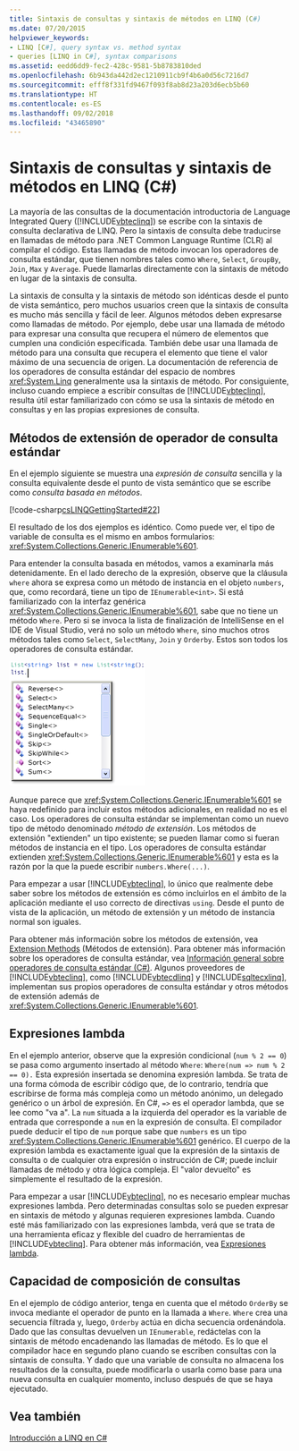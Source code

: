 ```yaml
---
title: Sintaxis de consultas y sintaxis de métodos en LINQ (C#)
ms.date: 07/20/2015
helpviewer_keywords:
- LINQ [C#], query syntax vs. method syntax
- queries [LINQ in C#], syntax comparisons
ms.assetid: eedd6dd9-fec2-428c-9581-5b8783810ded
ms.openlocfilehash: 6b943da442d2ec1210911cb9f4b6a0d56c7216d7
ms.sourcegitcommit: efff8f331fd9467f093f8ab8d23a203d6ecb5b60
ms.translationtype: HT
ms.contentlocale: es-ES
ms.lasthandoff: 09/02/2018
ms.locfileid: "43465890"
---
```

# <a name="query-syntax-and-method-syntax-in-linq-c"></a>Sintaxis de consultas y sintaxis de métodos en LINQ (C#)
La mayoría de las consultas de la documentación introductoria de Language Integrated Query ([!INCLUDE[vbteclinq](~/includes/vbteclinq-md.md)]) se escribe con la sintaxis de consulta declarativa de LINQ. Pero la sintaxis de consulta debe traducirse en llamadas de método para .NET Common Language Runtime (CLR) al compilar el código. Estas llamadas de método invocan los operadores de consulta estándar, que tienen nombres tales como `Where`, `Select`, `GroupBy`, `Join`, `Max` y `Average`. Puede llamarlas directamente con la sintaxis de método en lugar de la sintaxis de consulta.  
  
 La sintaxis de consulta y la sintaxis de método son idénticas desde el punto de vista semántico, pero muchos usuarios creen que la sintaxis de consulta es mucho más sencilla y fácil de leer. Algunos métodos deben expresarse como llamadas de método. Por ejemplo, debe usar una llamada de método para expresar una consulta que recupera el número de elementos que cumplen una condición especificada. También debe usar una llamada de método para una consulta que recupera el elemento que tiene el valor máximo de una secuencia de origen. La documentación de referencia de los operadores de consulta estándar del espacio de nombres <xref:System.Linq> generalmente usa la sintaxis de método. Por consiguiente, incluso cuando empiece a escribir consultas de [!INCLUDE[vbteclinq](~/includes/vbteclinq-md.md)], resulta útil estar familiarizado con cómo se usa la sintaxis de método en consultas y en las propias expresiones de consulta.  
  
## <a name="standard-query-operator-extension-methods"></a>Métodos de extensión de operador de consulta estándar  
 En el ejemplo siguiente se muestra una *expresión de consulta* sencilla y la consulta equivalente desde el punto de vista semántico que se escribe como *consulta basada en métodos*.  
  
 [!code-csharp[csLINQGettingStarted#22](../../../../csharp/programming-guide/concepts/linq/codesnippet/CSharp/query-syntax-and-method-syntax-in-linq_1.cs)]  
  
 El resultado de los dos ejemplos es idéntico. Como puede ver, el tipo de variable de consulta es el mismo en ambos formularios: <xref:System.Collections.Generic.IEnumerable%601>.  
  
 Para entender la consulta basada en métodos, vamos a examinarla más detenidamente. En el lado derecho de la expresión, observe que la cláusula `where` ahora se expresa como un método de instancia en el objeto `numbers`, que, como recordará, tiene un tipo de `IEnumerable<int>`. Si está familiarizado con la interfaz genérica <xref:System.Collections.Generic.IEnumerable%601>, sabe que no tiene un método `Where`. Pero si se invoca la lista de finalización de IntelliSense en el IDE de Visual Studio, verá no solo un método `Where`, sino muchos otros métodos tales como `Select`, `SelectMany`, `Join` y `Orderby`. Estos son todos los operadores de consulta estándar.  
  
 ![Operadores de consulta estándar en Intellisense](../../../../csharp/programming-guide/concepts/linq/media/standardqueryops.png "StandardQueryOps")  
  
 Aunque parece que <xref:System.Collections.Generic.IEnumerable%601> se haya redefinido para incluir estos métodos adicionales, en realidad no es el caso. Los operadores de consulta estándar se implementan como un nuevo tipo de método denominado *método de extensión*. Los métodos de extensión "extienden" un tipo existente; se pueden llamar como si fueran métodos de instancia en el tipo. Los operadores de consulta estándar extienden <xref:System.Collections.Generic.IEnumerable%601> y esta es la razón por la que la puede escribir `numbers.Where(...)`.  
  
 Para empezar a usar [!INCLUDE[vbteclinq](~/includes/vbteclinq-md.md)], lo único que realmente debe saber sobre los métodos de extensión es cómo incluirlos en el ámbito de la aplicación mediante el uso correcto de directivas `using`. Desde el punto de vista de la aplicación, un método de extensión y un método de instancia normal son iguales.  
  
 Para obtener más información sobre los métodos de extensión, vea [Extension Methods](../../../../csharp/programming-guide/classes-and-structs/extension-methods.md) (Métodos de extensión). Para obtener más información sobre los operadores de consulta estándar, vea [Información general sobre operadores de consulta estándar (C#)](../../../../csharp/programming-guide/concepts/linq/standard-query-operators-overview.md). Algunos proveedores de [!INCLUDE[vbteclinq](~/includes/vbteclinq-md.md)], como [!INCLUDE[vbtecdlinq](~/includes/vbtecdlinq-md.md)] y [!INCLUDE[sqltecxlinq](~/includes/sqltecxlinq-md.md)], implementan sus propios operadores de consulta estándar y otros métodos de extensión además de <xref:System.Collections.Generic.IEnumerable%601>.  
  
## <a name="lambda-expressions"></a>Expresiones lambda  
 En el ejemplo anterior, observe que la expresión condicional (`num % 2 == 0`) se pasa como argumento insertado al método `Where`: `Where(num => num % 2 == 0).` Esta expresión insertada se denomina expresión lambda. Se trata de una forma cómoda de escribir código que, de lo contrario, tendría que escribirse de forma más compleja como un método anónimo, un delegado genérico o un árbol de expresión. En C#, `=>` es el operador lambda, que se lee como "va a". La `num` situada a la izquierda del operador es la variable de entrada que corresponde a `num` en la expresión de consulta. El compilador puede deducir el tipo de `num` porque sabe que `numbers` es un tipo <xref:System.Collections.Generic.IEnumerable%601> genérico. El cuerpo de la expresión lambda es exactamente igual que la expresión de la sintaxis de consulta o de cualquier otra expresión o instrucción de C#; puede incluir llamadas de método y otra lógica compleja. El "valor devuelto" es simplemente el resultado de la expresión.  
  
 Para empezar a usar [!INCLUDE[vbteclinq](~/includes/vbteclinq-md.md)], no es necesario emplear muchas expresiones lambda. Pero determinadas consultas solo se pueden expresar en sintaxis de método y algunas requieren expresiones lambda. Cuando esté más familiarizado con las expresiones lambda, verá que se trata de una herramienta eficaz y flexible del cuadro de herramientas de [!INCLUDE[vbteclinq](~/includes/vbteclinq-md.md)]. Para obtener más información, vea [Expresiones lambda](../../../../csharp/programming-guide/statements-expressions-operators/lambda-expressions.md).  
  
## <a name="composability-of-queries"></a>Capacidad de composición de consultas  
 En el ejemplo de código anterior, tenga en cuenta que el método `OrderBy` se invoca mediante el operador de punto en la llamada a `Where`. `Where` crea una secuencia filtrada y, luego, `Orderby` actúa en dicha secuencia ordenándola. Dado que las consultas devuelven un `IEnumerable`, redáctelas con la sintaxis de método encadenando las llamadas de método. Es lo que el compilador hace en segundo plano cuando se escriben consultas con la sintaxis de consulta. Y dado que una variable de consulta no almacena los resultados de la consulta, puede modificarla o usarla como base para una nueva consulta en cualquier momento, incluso después de que se haya ejecutado.  
  
## <a name="see-also"></a>Vea también  
 [Introducción a LINQ en C#](../../../../csharp/programming-guide/concepts/linq/getting-started-with-linq.md)
